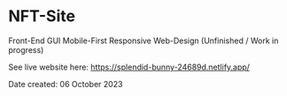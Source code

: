 # NFT-Site
Front-End GUI Mobile-First Responsive Web-Design
(Unfinished / Work in progress)

See live website here: https://splendid-bunny-24689d.netlify.app/

Date created: 06 ‎October ‎2023
